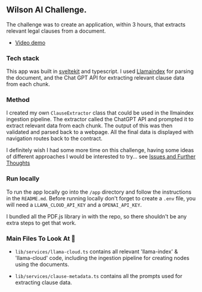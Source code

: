 ## Wilson AI Challenge. 

The challenge was to create an application, within 3 hours,  that extracts relevant legal clauses from a document.

- [Video demo ](https://www.youtube.com/watch?v=Xo9w_F0upW8)

### Tech stack

This app was built in [sveltekit](https://svelte.dev/) and typescript. I used [Llamaindex](https://www.llamaindex.ai/) for parsing the document, and the Chat GPT API for extracting relevant clause data from each chunk. 


### Method

I created my own `ClauseExtractor` class that could be used in the llmaindex ingestion pipeline. The extractor called the ChatGPT API and prompted it to extract relevant data from each chunk.  The output of this was then validated and parsed back to a webpage. All the final data is displayed with navigation routes back to the contract. 

I definitely wish I had some more time on this challenge, having some ideas of different approaches I would be interested to try... see [Issues and Further Thoughts](./issues_faced.md)

### Run locally

To run the app locally go into the `/app` directory and follow the instructions in the `README.md`. Before running locally don't forget to create a `.env` file,  you will need a `LLAMA_CLOUD_API_KEY` and a `OPENAI_API_KEY`.

I bundled all the PDF.js library in with the repo, so there shouldn't be any extra steps to get that work. 

### Main Files To Look At 👀

- `lib/services/llama-cloud.ts` contains all relevant 'llama-index' & 'llama-cloud' code, including the ingestion pipeline for creating nodes using the documents.

- `lib/services/clause-metadata.ts` contains all the prompts used for extracting clause data. 


